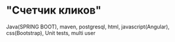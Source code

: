 # "Счетчик кликов"
Java(SPRING BOOT), maven, postgresql, html, javascript(Angular), css(Bootstrap), Unit tests, multi user
